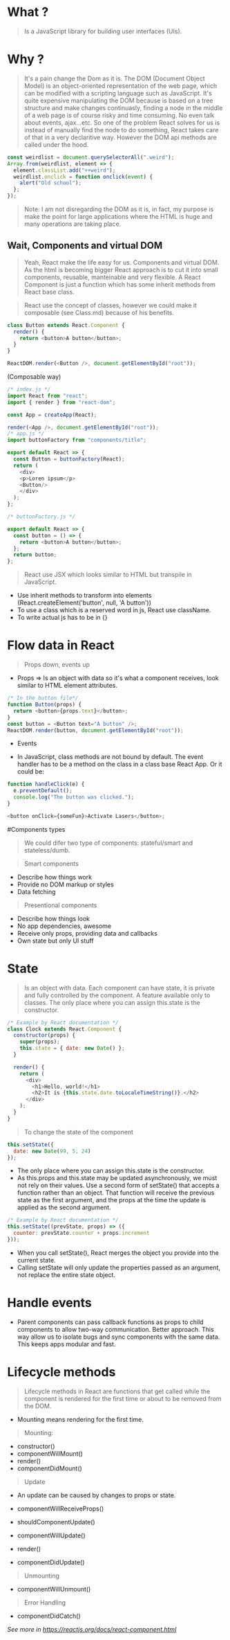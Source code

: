 # What ?

> Is a JavaScript library for building user interfaces (UIs).

# Why ?

> It's a pain change the Dom as it is. The DOM (Document Object Model) is an object-oriented representation of the web page, which can be modified with a scripting language such as JavaScript. It's quite expensive manipulating the DOM because is based on a tree structure and make changes continuasly, finding a node in the middle of a web page is of course risky and time consuming. No even talk about events, ajax...etc. So one of the problem React solves for us is instead of manually find the node to do something, React takes care of that in a very declaritive way. However the DOM api methods are called under the hood.

```javascript
const weirdlist = document.querySelectorAll(".weird");
Array.from(weirdlist, element => {
  element.classList.add("++weird");
  weirdlist.onclick = function onclick(event) {
    alert("Old school");
  };
});
```

> Note: I am not disregarding the DOM as it is, in fact, my purpose is make the point for large applications where the HTML is huge and many operations are taking place.

## Wait, Components and virtual DOM

> Yeah, React make the life easy for us. Components and virtual DOM. As the html is becoming bigger React approach is to cut it into small components, reusable, manteinable and very flexible. A React Component is just a function which has some inherit methods from React base class.

> React use the concept of classes, however we could make it composable (see Class.md) because of his benefits.

```javascript
class Button extends React.Component {
  render() {
    return <button>A button</button>;
  }
}

ReactDOM.render(<Button />, document.getElementById("root"));
```

(Composable way)

```javascript
/* index.js */
import React from "react";
import { render } from "react-dom";

const App = createApp(React);

render(<App />, document.getElementById("root"));
/* app.js */
import buttonFactory from "components/title";

export default React => {
  const Button = buttonFactory(React);
  return (
    <div>
    <p>Loren ipsum</p>
    <Button/>
    </div>
  );
};

/* buttonFactory.js */

export default React => {
  const button = () => {
    return <button>A button</button>;
  };
  return button;
};
```

> React use JSX which looks similar to HTML but transpile in JavaScript.

* Use inherit methods to transform into elements (React.createElement('button', null, 'A button'))
* To use a class which is a reserved word in js, React use className.
* To write actual js has to be in {}

# Flow data in React

> Props down, events up

* Props => Is an object with data so it's what a component receives, look similar to HTML element attributes.

```javascript
/* In the button file*/
function Button(props) {
  return <button>{props.text}</button>;
}
const button = <Button text="A button" />;
ReactDOM.render(button, document.getElementById("root"));
```

* Events

* In JavaScript, class methods are not bound by default. The event handler has to be a method on the class in a class base React App. Or it could be:

```javascript
function handleClick(e) {
  e.preventDefault();
  console.log("The button was clicked.");
}

<button onClick={someFun}>Activate Lasers</button>;
```

#Components types

> We could difer two type of components: stateful/smart and stateless/dumb.

> Smart components

* Describe how things work
* Provide no DOM markup or styles
* Data fetching

> Presentional components

* Describe how things look
* No app dependencies, awesome
* Receive only props, providing data and callbacks
* Own state but only UI stuff

# State

> Is an object with data. Each component can have state, it is private and fully controlled by the component. A feature available only to classes. The only place where you can assign this.state is the constructor.

```javascript
/* Example by React documentation */
class Clock extends React.Component {
  constructor(props) {
    super(props);
    this.state = { date: new Date() };
  }

  render() {
    return (
      <div>
        <h1>Hello, world!</h1>
        <h2>It is {this.state.date.toLocaleTimeString()}.</h2>
      </div>
    );
  }
}
```

> To change the state of the component

```javascript
this.setState({
  date: new Date(99, 5, 24)
});
```

* The only place where you can assign this.state is the constructor.
* As this.props and this.state may be updated asynchronously, we must not rely on their values. Use a second form of setState() that accepts a function rather than an object. That function will receive the previous state as the first argument, and the props at the time the update is applied as the second argument.

```javascript
/* Example by React documentation */
this.setState((prevState, props) => ({
  counter: prevState.counter + props.increment
}));
```

* When you call setState(), React merges the object you provide into the current state.
* Calling setState will only update the properties passed as an argument, not replace the entire state object.

# Handle events

* Parent components can pass callback functions as props to child components to allow two-way communication. Better approach. This way allow us to isolate bugs and sync components with the same data. This keeps apps modular and fast.

# Lifecycle methods

> Lifecycle methods in React are functions that get called while the component is rendered for the first time or about to be removed from the DOM.

* Mounting means rendering for the first time.

> Mounting:

* constructor()
* componentWillMount()
* render()
* componentDidMount()

> Update

* An update can be caused by changes to props or state.

* componentWillReceiveProps()
* shouldComponentUpdate()
* componentWillUpdate()
* render()
* componentDidUpdate()

> Unmounting

* componentWillUnmount()

> Error Handling

* componentDidCatch()

_See more in https://reactjs.org/docs/react-component.html_

